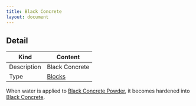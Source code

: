 ```yaml
---
title: Black Concrete
layout: document
---
```

## Detail

|Kind|Content|
|---|---|
|Description|Black Concrete|
|Type|[Blocks](Blocks)|

When water is applied to [Black Concrete Powder](Black_Concrete_Powder), it becomes hardened into [Black Concrete](Black_Concrete).

